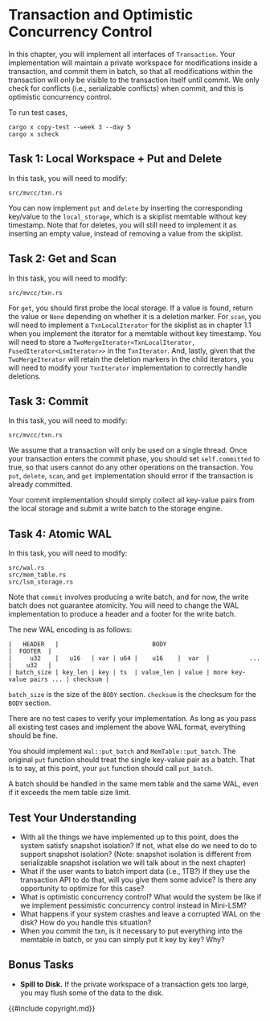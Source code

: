 <!--
  mini-lsm-book © 2022-2025 by Alex Chi Z is licensed under CC BY-NC-SA 4.0
-->

# Transaction and Optimistic Concurrency Control

In this chapter, you will implement all interfaces of `Transaction`. Your implementation will maintain a private workspace for modifications inside a transaction, and commit them in batch, so that all modifications within the transaction will only be visible to the transaction itself until commit. We only check for conflicts (i.e., serializable conflicts) when commit, and this is optimistic concurrency control.

To run test cases,

```
cargo x copy-test --week 3 --day 5
cargo x scheck
```

## Task 1: Local Workspace + Put and Delete

In this task, you will need to modify:

```
src/mvcc/txn.rs
```

You can now implement `put` and `delete` by inserting the corresponding key/value to the `local_storage`, which is a skiplist memtable without key timestamp. Note that for deletes, you will still need to implement it as inserting an empty value, instead of removing a value from the skiplist.

## Task 2: Get and Scan

In this task, you will need to modify:

```
src/mvcc/txn.rs
```

For `get`, you should first probe the local storage. If a value is found, return the value or `None` depending on whether it is a deletion marker. For `scan`, you will need to implement a `TxnLocalIterator` for the skiplist as in chapter 1.1 when you implement the iterator for a memtable without key timestamp. You will need to store a `TwoMergeIterator<TxnLocalIterator, FusedIterator<LsmIterator>>` in the `TxnIterator`. And, lastly, given that the `TwoMergeIterator` will retain the deletion markers in the child iterators, you will need to modify your `TxnIterator` implementation to correctly handle deletions.

## Task 3: Commit

In this task, you will need to modify:

```
src/mvcc/txn.rs
```

We assume that a transaction will only be used on a single thread. Once your transaction enters the commit phase, you should set `self.committed` to true, so that users cannot do any other operations on the transaction. You `put`, `delete`, `scan`, and `get` implementation should error if the transaction is already committed.

Your commit implementation should simply collect all key-value pairs from the local storage and submit a write batch to the storage engine.

## Task 4: Atomic WAL

In this task, you will need to modify:

```
src/wal.rs
src/mem_table.rs
src/lsm_storage.rs
```

Note that `commit` involves producing a write batch, and for now, the write batch does not guarantee atomicity. You will need to change the WAL implementation to produce a header and a footer for the write batch.

The new WAL encoding is as follows:

```
|   HEADER   |                          BODY                                      |  FOOTER  |
|     u32    |   u16   | var | u64 |    u16    |  var  |           ...            |    u32   |
| batch_size | key_len | key | ts  | value_len | value | more key-value pairs ... | checksum |
```

`batch_size` is the size of the `BODY` section. `checksum` is the checksum for the `BODY` section.

There are no test cases to verify your implementation. As long as you pass all existing test cases and implement the above WAL format, everything should be fine.

You should implement `Wal::put_batch` and `MemTable::put_batch`. The original `put` function should treat the
single key-value pair as a batch. That is to say, at this point, your `put` function should call `put_batch`.

A batch should be handled in the same mem table and the same WAL, even if it exceeds the mem table size limit.

## Test Your Understanding

* With all the things we have implemented up to this point, does the system satisfy snapshot isolation? If not, what else do we need to do to support snapshot isolation? (Note: snapshot isolation is different from serializable snapshot isolation we will talk about in the next chapter)
* What if the user wants to batch import data (i.e., 1TB?) If they use the transaction API to do that, will you give them some advice? Is there any opportunity to optimize for this case?
* What is optimistic concurrency control? What would the system be like if we implement pessimistic concurrency control instead in Mini-LSM?
* What happens if your system crashes and leave a corrupted WAL on the disk? How do you handle this situation?
* When you commit the txn, is it necessary to put everything into the memtable in batch, or you can simply put it key by key? Why?

## Bonus Tasks

* **Spill to Disk.** If the private workspace of a transaction gets too large, you may flush some of the data to the disk.

{{#include copyright.md}}
